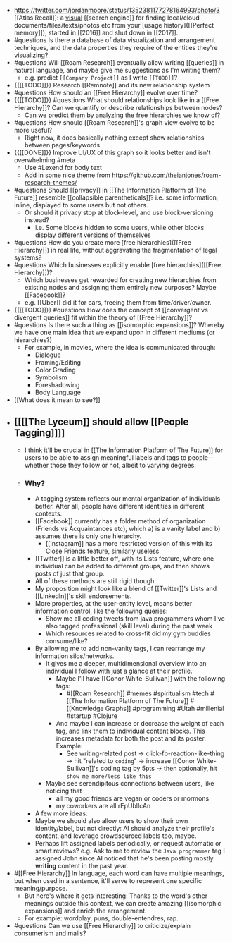 - https://twitter.com/jordanmoore/status/1352381177278164993/photo/3 [[Atlas Recall]]: a [visual]([[visualizer]]) [[search engine]] for finding local/cloud documents/files/texts/photos etc from your [usage history]([[Perfect memory]]), started in [[2016]] and shut down in [[2017]].
- #questions Is there a database of data visualization and arrangement  techniques, and the data properties they require of the entities they're visualizing?
- #questions Will [[Roam Research]] eventually allow writing [[queries]] in natural language, and maybe give me suggestions as I'm writing them?
    - e.g. predict `[[Company Project]]` as I write `[[TODO]]`?
- {{[[TODO]]}} Research [[Remnote]] and its new relationship system
- #questions How should an [[Free Hierarchy]] evolve over time?
- {{[[TODO]]}} #questions What should relationships look like in a [[Free Hierarchy]]? Can we quantify or describe relationships between nodes? 
    - Can we predict them by analyzing the free hierarchies we know of?
- #questions How should [[Roam Research]]'s graph view evolve to be more useful?
    - Right now, it does basically nothing except show relationships between pages/keywords
- {{[[DONE]]}} Improve UI/UX of this graph so it looks better and isn't overwhelming #meta
    - Use #Lexend for body text
    - Add in some nice theme from https://github.com/theianjones/roam-research-themes/
- #questions Should [[privacy]] in [[The Information Platform of The Future]] resemble [[collapsible parentheticals]]? i.e. some information, inline, displayed to some users but not others.
    - Or should it privacy stop at block-level, and use block-versioning instead?
        - i.e. Some blocks hidden to some users, while other blocks display different versions of themselves
- #questions How do you create more [free hierarchies]([[Free Hierarchy]]) in real life, without aggravating the fragmentation of legal systems? 
- #questions Which businesses explicitly enable [free hierarchies]([[Free Hierarchy]])? 
    - Which businesses get rewarded for creating new hierarchies from existing nodes and assigning them entirely new purposes? Maybe [[Facebook]]?
    - e.g. [[Uber]] did it for cars, freeing them from time/driver/owner.
- {{[[TODO]]}} #questions How does the concept of [[convergent vs divergent queries]] fit within the theory of [[Free Hierarchy]]?
- #questions Is there such a thing as [[isomorphic expansions]]? Whereby we have one main idea that we expand upon in different mediums (or hierarchies?)
    - For example, in movies, where the idea is communicated through:
        - Dialogue
        - Framing/Editing
        - Color Grading
        - Symbolism
        - Foreshadowing
        - Body Language
- [[What does it mean to see?]]
- ## [[[[The Lyceum]] should allow [[People Tagging]]]]
    - I think it'll be crucial in [[The Information Platform of The Future]] for users to be able to assign meaningful labels and tags to people-- whether those they follow or not, albeit to varying degrees.
    - ### Why?
        - A tagging system reflects our mental organization of individuals better. After all, people have different identities in different contexts. 
        - [[Facebook]] currently has a folder method of organization (Friends vs Acquaintances etc), which a) is a vanity label and b) assumes there is only one hierarchy.
            - [[Instagram]] has a more restricted version of this with its Close Friends feature, similarly useless
        - [[Twitter]] is a little better off, with its Lists feature, where one individual can be added to different groups, and then shows posts of just that group. 
        - All of these methods are still rigid though.
        - My proposition might look like a blend of [[Twitter]]'s Lists and [[LinkedIn]]'s skill endorsements.
        - More properties, at the user-entity level, means better information control, like the following queries:
            - Show me all coding tweets from java programmers whom I've also tagged professional (skill level) during the past week
            - Which resources related to cross-fit did my gym buddies consume/like?
        - By allowing me to add non-vanity tags, I can rearrange my information silos/networks.
            - It gives me a deeper, multidimensional overview into an individual I follow with just a glance at their profile. 
                - Maybe I'll have [[Conor White-Sullivan]] with the following tags:
                    - #[[Roam Research]] #memes #spiritualism #tech #[[The Information Platform of The Future]] #[[Knowledge Graphs]] #programming #Utah #millenial #startup #Clojure
                - And maybe I can increase or decrease the weight of each tag, and link them to individual content blocks. This increases metadata for both the post and its poster. Example:
                    - See writing-related post -> click-fb-reaction-like-thing -> hit "related to `coding`" -> increase [[Conor White-Sullivan]]'s coding tag by 5pts -> then optionally,  hit `show me more/less like this`
            - Maybe see serendipitous connections between users, like noticing that 
                - all my good friends are vegan or coders or mormons
                - my coworkers are all rEpUblIcAn
        - A few more ideas: 
        - Maybe we should also allow users to show their own identity/label, but not directly: AI should analyze their profile's content, and leverage crowdsourced labels too, maybe. 
        - Perhaps lift assigned labels periodically, or request automatic or smart reviews? e.g. Ask to me to review the `Java programmer` tag I assigned John since AI noticed that he's been posting mostly __writing__ content in the past year.
- #[[Free Hierarchy]] In language, each word can have multiple meanings, but when used in a sentence, it'll serve to represent one specific meaning/purpose. 
    - But here's where it gets interesting: Thanks to the word's other meanings outside this context, we can create amazing [[isomorphic expansions]] and enrich the arrangement.
    - For example: wordplay, puns, double-entendres, rap. 
- #questions Can we use [[Free Hierarchy]] to criticize/explain consumerism and malls?
